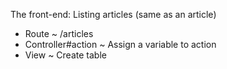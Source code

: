 The front-end: Listing articles (same as an article)

- Route ~ /articles
- Controller#action ~ Assign a variable to action
- View ~ Create table
